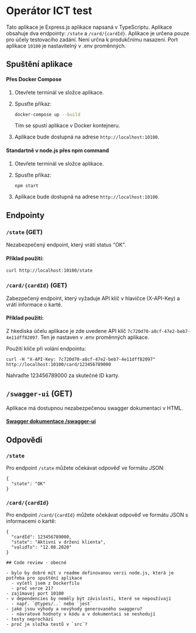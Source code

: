 # Operátor ICT test

Tato aplikace je Express.js aplikace napsaná v TypeScriptu. Aplikace obsahuje dva endpointy: `/state` a `/card/{cardId}`.
Aplikace je určena pouze pro účely testovacího zadání. Není určna k produkčnímu nasazení.
Port aplikace `10100` je nastavitelný v .env proměnných.

## Spuštění aplikace

#### Přes Docker Compose

1. Otevřete terminál ve složce aplikace.
2. Spusťte příkaz:

    ```bash
    docker-compose up --build
    ```

    Tím se spustí aplikace v Docker kontejneru.

3. Aplikace bude dostupná na adrese `http://localhost:10100`.

#### Standartně v node.js přes npm command

1. Otevřete terminál ve složce aplikace.
2. Spusťte příkaz:

    ```bash
    npm start
    ```
3. Aplikace bude dostupná na adrese `http://localhost:10100`.


## Endpointy

### `/state` (GET)

Nezabezpečený endpoint, který vrátí status "OK".

#### Příklad použití:

```
curl http://localhost:10100/state
```

### `/card/{cardId}` (GET)
Zabezpečený endpoint, který vyžaduje API klíč v hlavičce (X-API-Key) a vrátí informace o kartě.

#### Příklad použití:
Z hkediska účelu aplikace je zde uvedene API klíč `7c720d70-a8cf-47e2-beb7-4e11dff82097`. Ten je nastaven v .env proměnných aplikace.

Použití klíče při volání endpointu:

```
curl -H "X-API-Key: 7c720d70-a8cf-47e2-beb7-4e11dff82097" http://localhost:10100/card/123456789000
```

Nahraďte 123456789000 za skutečné ID karty.

##  `/swagger-ui` (GET)

Aplikace má dostupnou nezabezpečenou swagger dokumentaci v HTML.

#### [**Swagger dokumentace** /swagger-ui](http://localhost:10100/swagger-ui)

## Odpovědi
### `/state`
Pro endpoint `/state` můžete očekávat odpověď ve formátu JSON:
```
{
  "state": "OK"
}
```

### `/card/{cardId}`
Pro endpoint `/card/{cardId}` můžete očekávat odpověď ve formátu JSON s informacemi o kartě:
```
{
  "cardId": 123456789000,
  "state": "Aktivní v držení klienta",
  "validTo": "12.08.2020"
}

## Code review - obecné

- bylo by dobré mít v readme definovanou verzi node.js, která je potřeba pro spuštění aplikace
  - vyčetl jsem z Dockerfilu
  - proč verze 21?
- zajímavej port 10100
- v dependencies by neměly být závislosti, které se nepoužívají
  - např. `@types/..` nebo `jest`
- jaké jsou výhody a nevýhody generovaného swaggeru?
  - návratové hodnoty v kódu a v dokumentaci se neshodují
- testy neprochází
- proč je složka testů v `src`?
